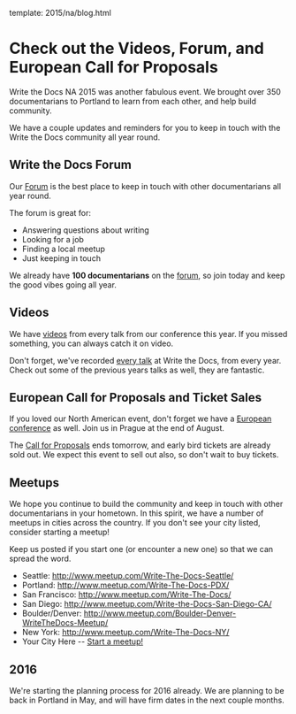template: 2015/na/blog.html

# Check out the Videos, Forum, and European Call for Proposals

Write the Docs NA 2015 was another fabulous event.
We brought over 350 documentarians to Portland to learn from each other,
and help build community.

We have a couple updates and reminders for you to keep in touch with the Write the Docs community all year round.

## Write the Docs Forum

Our [Forum](http://forum.writethedocs.org/) is the best place to keep in touch with other documentarians all year round. 

The forum is great for: 

* Answering questions about writing
* Looking for a job
* Finding a local meetup
* Just keeping in touch

We already have **100 documentarians** on the [forum](http://forum.writethedocs.org/), so join today and keep the good vibes going all year.

## Videos

We have [videos](https://www.youtube.com/playlist?list=PLmV2D6sIiX3UW1kPWlhzyo4lr6e3US6re) from every talk from our conference this year. If you missed something, you can always catch it on video.

Don't forget, we've recorded [every talk](http://www.writethedocs.org/videos/) at Write the Docs, from every year.
Check out some of the previous years talks as well,
they are fantastic.

## European Call for Proposals and Ticket Sales

If you loved our North American event,
don't forget we have a [European conference](http://www.writethedocs.org/conf/eu/2015/) as well.
Join us in Prague at the end of August.

The [Call for Proposals](http://www.writethedocs.org/conf/eu/2015/cfp/) ends tomorrow, and early bird tickets are already sold out. 
We expect this event to sell out also,
so don't wait to buy tickets.

## Meetups

We hope you continue to build the community and keep in touch with other documentarians in your hometown. In this spirit, we have a number of meetups in cities across the country. If you don't see your city listed, consider starting a meetup! 

Keep us posted if you start one (or encounter a new one) so that we can spread the word.

* Seattle: <http://www.meetup.com/Write-The-Docs-Seattle/>
* Portland: <http://www.meetup.com/Write-The-Docs-PDX/>
* San Francisco: <http://www.meetup.com/Write-The-Docs/>
* San Diego: <http://www.meetup.com/Write-the-Docs-San-Diego-CA/>
* Boulder/Denver: <http://www.meetup.com/Boulder-Denver-WriteTheDocs-Meetup/>
* New York: <http://www.meetup.com/Write-The-Docs-NY/>
* Your City Here -- [Start a meetup!](https://www.youtube.com/watch?v=ZwQ8Kd48d0w)

## 2016

We're starting the planning process for 2016 already.
We are planning to be back in Portland in May,
and will have firm dates in the next couple months.
